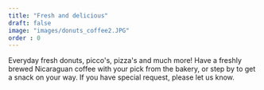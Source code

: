 ```yaml
---
title: "Fresh and delicious"
draft: false
image: "images/donuts_coffee2.JPG"
order : 0
---
```


Everyday fresh donuts, picco's, pizza's and much more!
Have a freshly brewed Nicaraguan coffee with your pick from the bakery, or step by to get a snack on your way.
If you have special request, please let us know.